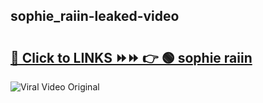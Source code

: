 
 ## sophie_raiin-leaked-video 

# <h2><a href="https://clipsfans.com/sophie_raiin&ref=git">🔗 Click to LINKS ⏩⏩ 👉 🟢 sophie raiin </a></h2>

<a href="https://clipsfans.com/sophie_raiin&ref=git" rel="nofollow" data-target="animated-image.originalLink"><img src="https://i.ibb.co.com/xMMVF88/686577567.gif" alt="Viral Video Original" style="max-width: 100%; display: inline-block;" data-target="animated-image.originalImage"></a>
